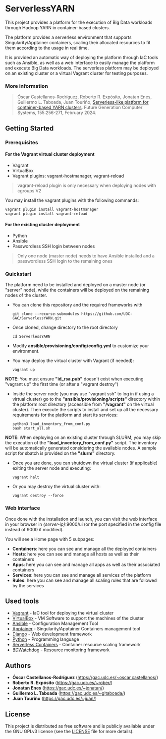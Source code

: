 # ServerlessYARN

This project provides a platform for the execution of Big Data workloads through Hadoop YARN in container-based clusters.

The platform provides a serverless environment that supports Singularity/Apptainer containers, scaling their allocated resources to fit them according to the usage in real time.

It is provided an automatic way of deploying the platform through IaC tools such as Ansible, as well as a web interface to easily manage the platform and execute Big Data workloads. The serverless platform may be deployed on an existing cluster or a virtual Vagrant cluster for testing purposes.

### More information
> &Oacute;scar Castellanos-Rodr&iacute;guez, Roberto R. Exp&oacute;sito, Jonatan Enes, Guillermo L. Taboada, Juan Touriño, [Serverless-like platform for container-based YARN clusters](https://doi.org/10.1016/j.future.2024.02.013). Future Generation Computer Systems, 155:256-271, February 2024.

## Getting Started

### Prerequisites

#### For the Vagrant virtual cluster deployment

- Vagrant
- VirtualBox
- Vagrant plugins: vagrant-hostmanager, vagrant-reload

> vagrant-reload plugin is only necessary when deploying nodes with cgroups V2

You may install the vagrant plugins with the following commands:
```
vagrant plugin install vagrant-hostmanager
vagrant plugin install vagrant-reload
```

#### For the existing cluster deployment

- Python
- Ansible
- Passwordless SSH login between nodes

> Only one node (master node) needs to have Ansible installed and a passwordless SSH login to the remaining ones

### Quickstart
The platform need to be installed and deployed on a master node (or "server" node), while the containers will be deployed on the remaining nodes of the cluster.

- You can clone this repository and the required frameworks with
    ```
    git clone --recurse-submodules https://github.com/UDC-GAC/ServerlessYARN.git
    ```

- Once cloned, change directory to the root directory
    ```
    cd ServerlessYARN
    ```

- Modify **ansible/provisioning/config/config.yml** to customize your environment.

- You may deploy the virtual cluster with Vagrant (if needed):
    ```
    vagrant up
    ```

**NOTE**: You must ensure **"id_rsa.pub"** doesn't exist when executing "vagrant up" the first time (or after a "vagrant destroy")

- Inside the server node (you may use "vagrant ssh" to log in if using a virtual cluster) go to the **"ansible/provisioning/scripts"** directory within the platform root directory (accessible from **"/vagrant"** on the virtual cluster). Then execute the scripts to install and set up all the necessary requirements for the platform and start its services:
    ```
    python3 load_inventory_from_conf.py
    bash start_all.sh
    ```

**NOTE**: When deploying on an existing cluster through SLURM, you may skip the execution of the **"load_inventory_from_conf.py"** script. The inventory will be automatically generated considering the available nodes. A sample script for sbatch is provided on the **"slurm"** directory.


- Once you are done, you can shutdown the virtual cluster (if applicable) exiting the server node and executing:
    ```
    vagrant halt
    ```

- Or you may destroy the virtual cluster with:
    ```
    vagrant destroy --force
    ```

### Web Interface

Once done with the installation and launch, you can visit the web interface in your browser in *{server-ip}*:9000/ui (or the port specified in the config file instead of 9000 if modified).

You will see a Home page with 5 subpages:
- **Containers**: here you can see and manage all the deployed containers
- **Hosts**: here you can see and manage all hosts as well as their containers
- **Apps**: here you can see and manage all apps as well as their associated containers
- **Services**: here you can see and manage all services of the platform
- **Rules**: here you can see and manage all scaling rules that are followed by the services

## Used tools
- [Vagrant](https://www.vagrantup.com/) - IaC tool for deploying the virtual cluster
- [VirtualBox](https://www.virtualbox.org) - VM Software to support the machines of the cluster
- [Ansible](https://www.ansible.com/) - Configuration Management Tool
- [Apptainer](https://apptainer.org/) - Singularity/Apptainer Containers management tool
- [Django](https://www.djangoproject.com/) - Web development framework
- [Python](https://www.python.org) - Programming language
- [Serverless Containers](https://bdwatchdog.dec.udc.es/serverless/) - Container resource scaling framework
- [BDWatchdog](https://bdwatchdog.dec.udc.es/monitoring/) - Resource monitoring framework


## Authors

* **&Oacute;scar Castellanos-Rodr&iacute;guez** (https://gac.udc.es/~oscar.castellanos/)
* **Roberto R. Exp&oacute;sito** (https://gac.udc.es/~rober/)
* **Jonatan Enes** (https://gac.udc.es/~jonatan/)
* **Guillermo L. Taboada** (https://gac.udc.es/~gltaboada/)
* **Juan Touriño** (https://gac.udc.es/~juan/)

## License
This project is distributed as free software and is publicly available under the GNU GPLv3 license (see the [LICENSE](LICENSE) file for more details).
